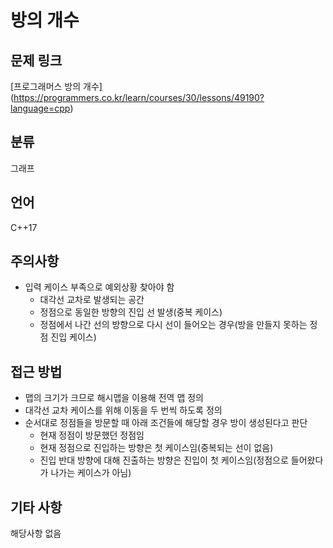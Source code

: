 # 방의 개수
## 문제 링크
[프로그래머스 방의 개수]
(https://programmers.co.kr/learn/courses/30/lessons/49190?language=cpp)
## 분류
그래프
## 언어
C++17
## 주의사항
* 입력 케이스 부족으로 예외상황 찾아야 함
  + 대각선 교차로 발생되는 공간
  + 정점으로 동일한 방향의 진입 선 발생(중복 케이스)
  + 정점에서 나간 선의 방향으로 다시 선이 들어오는 경우(방을 만들지 못하는 정점 진입 케이스)
## 접근 방법
* 맵의 크기가 크므로 해시맵을 이용해 전역 맵 정의
* 대각선 교차 케이스를 위해 이동을 두 번씩 하도록 정의
* 순서대로 정점들을 방문할 때 아래 조건들에 해당할 경우 방이 생성된다고 판단
  + 현재 정점이 방문했던 정점임
  + 현재 정점으로 진입하는 방향은 첫 케이스임(중복되는 선이 없음)
  + 진입 반대 방향에 대해 진출하는 방향은 진입이 첫 케이스임(정점으로 들어왔다가 나가는 케이스가 아님)
## 기타 사항
해당사항 없음